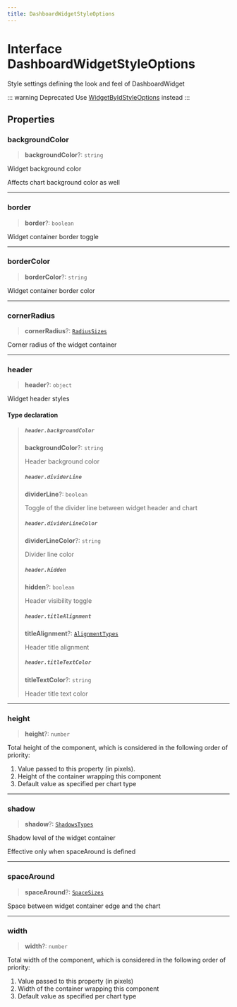```yaml
---
title: DashboardWidgetStyleOptions
---
```


# Interface DashboardWidgetStyleOptions

Style settings defining the look and feel of DashboardWidget

::: warning Deprecated
Use [WidgetByIdStyleOptions](interface.WidgetByIdStyleOptions.md) instead
:::

## Properties

### backgroundColor

> **backgroundColor**?: `string`

Widget background color

Affects chart background color as well

***

### border

> **border**?: `boolean`

Widget container border toggle

***

### borderColor

> **borderColor**?: `string`

Widget container border color

***

### cornerRadius

> **cornerRadius**?: [`RadiusSizes`](../../sdk-ui/type-aliases/type-alias.RadiusSizes.md)

Corner radius of the widget container

***

### header

> **header**?: `object`

Widget header styles

#### Type declaration

> ##### `header.backgroundColor`
>
> **backgroundColor**?: `string`
>
> Header background color
>
> ##### `header.dividerLine`
>
> **dividerLine**?: `boolean`
>
> Toggle of the divider line between widget header and chart
>
> ##### `header.dividerLineColor`
>
> **dividerLineColor**?: `string`
>
> Divider line color
>
> ##### `header.hidden`
>
> **hidden**?: `boolean`
>
> Header visibility toggle
>
> ##### `header.titleAlignment`
>
> **titleAlignment**?: [`AlignmentTypes`](../../sdk-ui/type-aliases/type-alias.AlignmentTypes.md)
>
> Header title alignment
>
> ##### `header.titleTextColor`
>
> **titleTextColor**?: `string`
>
> Header title text color
>
>

***

### height

> **height**?: `number`

Total height of the component, which is considered in the following order of priority:

1. Value passed to this property (in pixels).
2. Height of the container wrapping this component
3. Default value as specified per chart type

***

### shadow

> **shadow**?: [`ShadowsTypes`](../../sdk-ui/type-aliases/type-alias.ShadowsTypes.md)

Shadow level of the widget container

Effective only when spaceAround is defined

***

### spaceAround

> **spaceAround**?: [`SpaceSizes`](../../sdk-ui/type-aliases/type-alias.SpaceSizes.md)

Space between widget container edge and the chart

***

### width

> **width**?: `number`

Total width of the component, which is considered in the following order of priority:

1. Value passed to this property (in pixels)
2. Width of the container wrapping this component
3. Default value as specified per chart type
